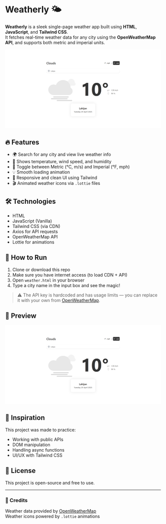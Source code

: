 # Weatherly 🌤️

**Weatherly** is a sleek single-page weather app built using **HTML**, **JavaScript**, and **Tailwind CSS**.  
It fetches real-time weather data for any city using the **OpenWeatherMap API**, and supports both metric and imperial units.

![Weatherly Screenshot](./weather-app.png)

## 🔥 Features
- 🌍 Search for any city and view live weather info
- 💨 Shows temperature, wind speed, and humidity
- 🔁 Toggle between Metric (°C, m/s) and Imperial (°F, mph)
- 💡 Smooth loading animation
- 🎨 Responsive and clean UI using Tailwind
- 🎬 Animated weather icons via `.lottie` files

## 🛠️ Technologies
- HTML
- JavaScript (Vanilla)
- Tailwind CSS (via CDN)
- Axios for API requests
- OpenWeatherMap API
- Lottie for animations

## 🚀 How to Run
1. Clone or download this repo
2. Make sure you have internet access (to load CDN + API)
3. Open `weather.html` in your browser
4. Type a city name in the input box and see the magic!

> ⚠️ The API key is hardcoded and has usage limits — you can replace it with your own from [OpenWeatherMap](https://openweathermap.org/).

## 📸 Preview

![App UI](./weather-app.png)

## 🧠 Inspiration
This project was made to practice:
- Working with public APIs
- DOM manipulation
- Handling async functions
- UI/UX with Tailwind CSS

## 📝 License
This project is open-source and free to use.

---

### 🤝 Credits
Weather data provided by [OpenWeatherMap](https://openweathermap.org)  
Weather icons powered by `.lottie` animations
